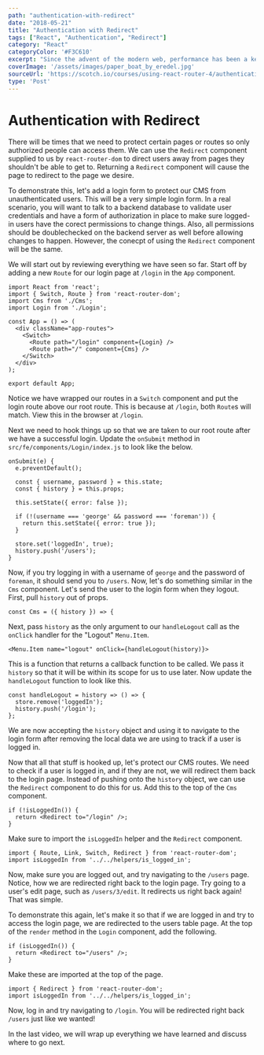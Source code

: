 ```yaml
---
path: "authentication-with-redirect"
date: "2018-05-21"
title: "Authentication with Redirect"
tags: ["React", "Authentication", "Redirect"]
category: "React"
categoryColor: '#F3C610'
excerpt: "Since the advent of the modern web, performance has been a key consideration when designing a website or a web app. When a website requires no server interaction whatsoever, what is hosted on the web is served to a user as is, this is referred to as a static site."
coverImage: '/assets/images/paper_boat_by_eredel.jpg'
sourceUrl: 'https://scotch.io/courses/using-react-router-4/authentication-with-redirect'
type: 'Post'
---
```


Authentication with Redirect
============================

There will be times that we need to protect certain pages or routes so only authorized people can access them. We can use the `Redirect` component supplied to us by `react-router-dom` to direct users away from pages they shouldn't be able to get to. Returning a `Redirect` component will cause the page to redirect to the page we desire.

To demonstrate this, let's add a login form to protect our CMS from unauthenticated users. This will be a very simple login form. In a real scenario, you will want to talk to a backend database to validate user credentials and have a form of authorization in place to make sure logged-in users have the corect permissions to change things. Also, all permissions should be doublechecked on the backend server as well before allowing changes to happen. However, the conecpt of using the `Redirect` component will be the same.

We will start out by reviewing everything we have seen so far. Start off by adding a new `Route` for our login page at `/login` in the `App` component.

    import React from 'react';
    import { Switch, Route } from 'react-router-dom';
    import Cms from './Cms';
    import Login from './Login';

    const App = () => (
      <div className="app-routes">
        <Switch>
          <Route path="/login" component={Login} />
          <Route path="/" component={Cms} />
        </Switch>
      </div>
    );

    export default App;

Notice we have wrapped our routes in a `Switch` component and put the login route above our root route. This is because at `/login`, both `Route`s will match. View this in the browser at `/login`.

Next we need to hook things up so that we are taken to our root route after we have a successful login. Update the `onSubmit` method in `src/fe/components/Login/index.js` to look like the below.

    onSubmit(e) {
      e.preventDefault();

      const { username, password } = this.state;
      const { history } = this.props;

      this.setState({ error: false });

      if (!(username === 'george' && password === 'foreman')) {
        return this.setState({ error: true });
      }

      store.set('loggedIn', true);
      history.push('/users');
    }

Now, if you try logging in with a username of `george` and the password of `foreman`, it should send you to `/users`. Now, let's do something similar in the `Cms` component. Let's send the user to the login form when they logout. First, pull `history` out of props.

    const Cms = ({ history }) => {

Next, pass `history` as the only argument to our `handleLogout` call as the `onClick` handler for the "Logout" `Menu.Item`.

    <Menu.Item name="logout" onClick={handleLogout(history)}>

This is a function that returns a callback function to be called. We pass it `history` so that it will be within its scope for us to use later. Now update the `handleLogout` function to look like this.

    const handleLogout = history => () => {
      store.remove('loggedIn');
      history.push('/login');
    };

We are now accepting the `history` object and using it to navigate to the login form after removing the local data we are using to track if a user is logged in.

Now that all that stuff is hooked up, let's protect our CMS routes. We need to check if a user is logged in, and if they are not, we will redirect them back to the login page. Instead of pushing onto the `history` object, we can use the `Redirect` component to do this for us. Add this to the top of the `Cms` component.

    if (!isLoggedIn()) {
      return <Redirect to="/login" />;
    }

Make sure to import the `isLoggedIn` helper and the `Redirect` component.

    import { Route, Link, Switch, Redirect } from 'react-router-dom';
    import isLoggedIn from '../../helpers/is_logged_in';

Now, make sure you are logged out, and try navigating to the `/users` page. Notice, how we are redirected right back to the login page. Try going to a user's edit page, such as `/users/3/edit`. It redirects us right back again! That was simple.

To demonstrate this again, let's make it so that if we are logged in and try to access the login page, we are redirected to the users table page. At the top of the `render` method in the `Login` component, add the following.

    if (isLoggedIn()) {
      return <Redirect to="/users" />;
    }

Make these are imported at the top of the page.

    import { Redirect } from 'react-router-dom';
    import isLoggedIn from '../../helpers/is_logged_in';

Now, log in and try navigating to `/login`. You will be redirected right back `/users` just like we wanted!

In the last video, we will wrap up everything we have learned and discuss where to go next.
